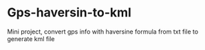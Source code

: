 # Gps-haversin-to-kml
Mini project, convert gps info with haversine formula from txt file to generate kml file
